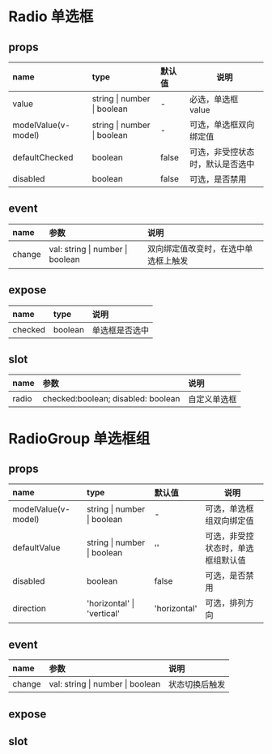 # Radio 单选框

## props

| name                | type                        | 默认值 | 说明                             |
| :------------------ | :-------------------------- | :----- | -------------------------------- |
| value               | string \| number \| boolean | -      | 必选，单选框 value               |
| modelValue(v-model) | string \| number \| boolean | -      | 可选，单选框双向绑定值           |
| defaultChecked      | boolean                     | false  | 可选，非受控状态时，默认是否选中 |
| disabled            | boolean                     | false  | 可选，是否禁用                   |

## event

| name   | 参数                             | 说明                                 |
| :----- | :------------------------------- | :----------------------------------- |
| change | val: string \| number \| boolean | 双向绑定值改变时，在选中单选框上触发 |

## expose

| name    | type    | 说明           |
| :------ | :------ | :------------- |
| checked | boolean | 单选框是否选中 |

## slot

| name  | 参数                               | 说明         |
| :---- | :--------------------------------- | :----------- |
| radio | checked:boolean; disabled: boolean | 自定义单选框 |

# RadioGroup 单选框组

## props

| name                | type                        | 默认值       | 说明                               |
| :------------------ | :-------------------------- | :----------- | ---------------------------------- |
| modelValue(v-model) | string \| number \| boolean | -            | 可选，单选框组双向绑定值           |
| defaultValue        | string \| number \| boolean | ''           | 可选，非受控状态时，单选框组默认值 |
| disabled            | boolean                     | false        | 可选，是否禁用                     |
| direction           | 'horizontal' \| 'vertical'  | 'horizontal' | 可选，排列方向                     |

## event

| name   | 参数                             | 说明           |
| :----- | :------------------------------- | :------------- |
| change | val: string \| number \| boolean | 状态切换后触发 |

## expose

## slot
